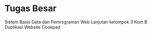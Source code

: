 # Tugas Besar
Sistem Basis Data dan Pemrograman Web Lanjutan kelompok 3 Kom B
Duplikasi Website Cookpad

